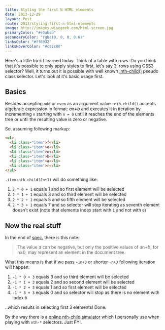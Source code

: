 ```yaml
---
title: Styling the first N HTML elements
date: 2013-12-29
layout: Post
route: 2013/styling-first-n-html-elements
image: http://images.wisegeek.com/html-screen.jpg
primaryColor: "#e3abab"
secondaryColor: "rgba(0, 0, 0, 0.6)"
linksColor: "#ff6032"
linksHoverColor: "#c52c00"
---
```


Here's a little trick I learned today. Think of a table with rows.
Do you think that it's possible to only apply styles to first, let's
say 3, rows using CSS3 selector? Well, it turns out it is possible with
well known
[:nth-child()](http://www.w3.org/TR/css3-selectors/#nth-child-pseudo) pseudo
class selector. Let's look at it's basic usage first.


Basics
------

Besides accepting `odd` or `even` as an argument value `:nth-child()`
accepts algebraic expression in format: *a*n+*b* and executes it in iteration
by incrementing `n` starting with `n = 0` until it reaches the end of the
elements tree or until the resulting value is zero or negative.

So, assuming following markup:

```html
<ul>
  <li class="item">f</li>
  <li class="item">o</li>
  <li class="item">o</li>
  <li class="item">b</li>
  <li class="item">a</li>
  <li class="item">r</li>
</ul>
```

`.item:nth-child(2n+1)` will do something like:

1. `2 * 0 + 1` equals 1 and so first element will be selected
2. `2 * 1 + 1` equals 3 and so third element will be selected
3. `2 * 2 + 1` equals 5 and so fifth element will be selected
4. `2 * 3 + 1` equals 7 and so selector will stop iterating as seventh element
  doesn't exist (note that elements index start with `1` and not with `0`)


Now the real stuff
------------------

In the end of [spec](http://www.w3.org/TR/css3-selectors/#nth-child-pseudo),
there is this note:

> The value *a* can be negative, but only the positive values of *a*n+*b*, for n≥0,
> may represent an element in the document tree.

What this means is that if we pass `-1n+3` or shorter `-n+3` following
iteration will happen:

1. `-1 * 0 + 3` equals 3 and so third element will be selected
2. `-1 * 1 + 3` equals 2 and so second element will be selected
3. `-1 * 2 + 3` equals 1 and so first element will be selected
4. `-1 * 3 + 3` equals 0 and so selector will stop as there is no element with
  index `0`

..which results in selecting first 3 elements! Done.

By the way there is a [online nth-child simulator](http://nth-test.com/) which I
personally use when playing with `nth-*` selectors. Just FYI.
